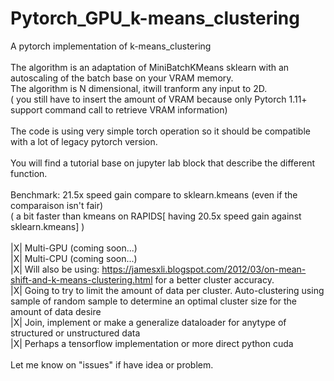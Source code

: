 # Pytorch_GPU_k-means_clustering<br />
A pytorch implementation of k-means_clustering<br />
<br />
The algorithm is an adaptation of MiniBatchKMeans sklearn with an autoscaling of the batch base on your VRAM memory.<br /> 
The algorithm is N dimensional, itwill tranform any input to 2D.<br />
( you still have to insert the amount of VRAM because only Pytorch 1.11+ support command call to retrieve VRAM information)<br />
<br />
The code is using very simple torch operation so it should be compatible with a lot of legacy pytorch version.<br />
<br />
You will find a tutorial base on jupyter lab block that describe the different function.<br />
<br />
Benchmark: 21.5x speed gain compare to sklearn.kmeans (even if the comparaison isn't fair)<br />
( a bit faster than kmeans on RAPIDS[ having 20.5x speed gain against sklearn.kmeans] )<br />
<br />
|X| Multi-GPU (coming soon...)<br />
|X| Multi-CPU (coming soon...)<br />
|X| Will also be using: https://jamesxli.blogspot.com/2012/03/on-mean-shift-and-k-means-clustering.html for a better cluster accuracy.<br />
|X| Going to try to limit the amount of data per cluster. Auto-clustering using sample of random sample to determine an optimal cluster size for the amount of data desire<br />
|X| Join, implement or make a generalize dataloader for anytype of structured or unstructured data<br />
|X| Perhaps a tensorflow implementation or more direct python cuda<br />
<br />
Let me know on "issues" if have idea or problem.
